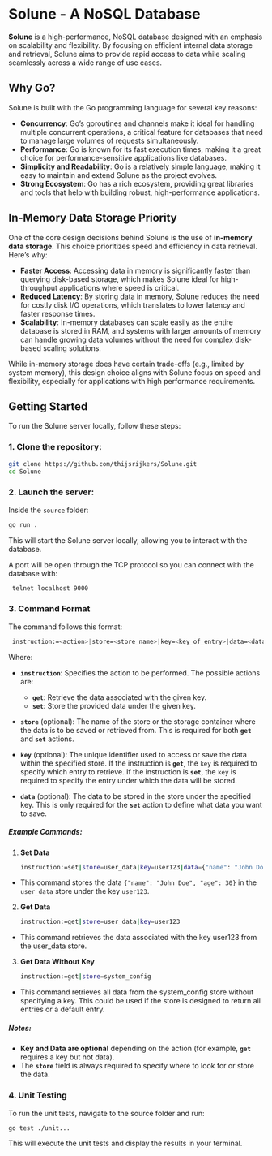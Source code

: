 # Solune - A NoSQL Database

**Solune** is a high-performance, NoSQL database designed with an emphasis on scalability and flexibility. By focusing on efficient internal data storage and retrieval, Solune aims to provide rapid access to data while scaling seamlessly across a wide range of use cases.

## Why Go?

Solune is built with the Go programming language for several key reasons:

- **Concurrency**: Go’s goroutines and channels make it ideal for handling multiple concurrent operations, a critical feature for databases that need to manage large volumes of requests simultaneously.
- **Performance**: Go is known for its fast execution times, making it a great choice for performance-sensitive applications like databases.
- **Simplicity and Readability**: Go is a relatively simple language, making it easy to maintain and extend Solune as the project evolves.
- **Strong Ecosystem**: Go has a rich ecosystem, providing great libraries and tools that help with building robust, high-performance applications.

## In-Memory Data Storage Priority

One of the core design decisions behind Solune is the use of **in-memory data storage**. This choice prioritizes speed and efficiency in data retrieval. Here’s why:

- **Faster Access**: Accessing data in memory is significantly faster than querying disk-based storage, which makes Solune ideal for high-throughput applications where speed is critical.
- **Reduced Latency**: By storing data in memory, Solune reduces the need for costly disk I/O operations, which translates to lower latency and faster response times.
- **Scalability**: In-memory databases can scale easily as the entire database is stored in RAM, and systems with larger amounts of memory can handle growing data volumes without the need for complex disk-based scaling solutions.

While in-memory storage does have certain trade-offs (e.g., limited by system memory), this design choice aligns with Solune focus on speed and flexibility, especially for applications with high performance requirements.

## Getting Started

To run the Solune server locally, follow these steps:

### 1. Clone the repository:

```bash
git clone https://github.com/thijsrijkers/Solune.git
cd Solune
```

### 2. Launch the server:

Inside the `source` folder:

```bash
go run .
```

This will start the Solune server locally, allowing you to interact with the database.

A port will be open through the TCP protocol so you can connect with the database with:

```bash
 telnet localhost 9000  
```

### 3. Command Format
The command follows this format:
```bash
 instruction:=<action>|store=<store_name>|key=<key_of_entry>|data=<data_to_store>
```

Where:
- **`instruction`**: Specifies the action to be performed. The possible actions are:
  - **`get`**: Retrieve the data associated with the given key.
  - **`set`**: Store the provided data under the given key.

- **`store`** (optional): The name of the store or the storage container where the data is to be saved or retrieved from. This is required for both **`get`** and **`set`** actions.

- **`key`** (optional): The unique identifier used to access or save the data within the specified store. If the instruction is **`get`**, the `key` is required to specify which entry to retrieve. If the instruction is **`set`**, the `key` is required to specify the entry under which the data will be stored.

- **`data`** (optional): The data to be stored in the store under the specified key. This is only required for the **`set`** action to define what data you want to save.

##### Example Commands:

1. **Set Data**
   ```bash
   instruction:=set|store=user_data|key=user123|data={"name": "John Doe", "age": 30}
   ```

- This command stores the data `{"name": "John Doe", "age": 30}` in the `user_data` store under the key `user123`.

2. **Get Data**
   ```bash
   instruction:=get|store=user_data|key=user123
   ```
- This command retrieves the data associated with the key user123 from the user_data store.

3. **Get Data Without Key**
   ```bash
   instruction:=get|store=system_config
   ```
- This command retrieves all data from the system_config store without specifying a key. This could be used if the store is designed to return all entries or a default entry.

##### Notes:
- **Key and Data are optional** depending on the action (for example, **`get`** requires a key but not data).
- The **`store`** field is always required to specify where to look for or store the data.

### 4. Unit Testing
To run the unit tests, navigate to the source folder and run:

```bash
go test ./unit...
```

This will execute the unit tests and display the results in your terminal.
